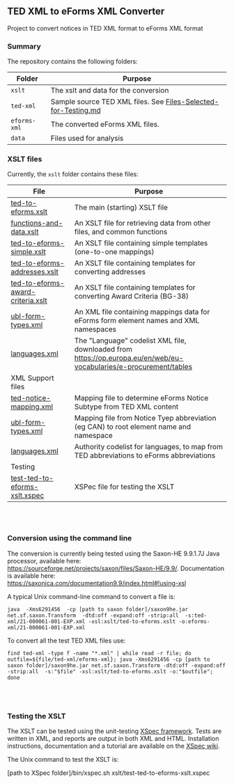 ## TED XML to eForms XML Converter

Project to convert notices in TED XML format to eForms XML format

### Summary
The repository contains the following folders:

| Folder | Purpose |
| --- | --- |
| `xslt` | The xslt and data for the conversion |
| `ted-xml` | Sample source TED XML files. See [Files-Selected-for-Testing.md](ted-xml/Files-Selected-for-Testing.md) |
| `eforms-xml` | The converted eForms XML files. |
| `data` | Files used for analysis |

### XSLT files
Currently, the `xslt` folder contains these files:

| File | Purpose |
| --- | --- |
|  [ted-to-eforms.xslt](xslt/ted-to-eforms.xslt) | The main (starting) XSLT file |
|  [functions-and-data.xslt](xslt/functions-and-data.xslt) | An XSLT file for retrieving data from other files, and common functions |
|  [ted-to-eforms-simple.xslt](xslt/ted-to-eforms-simple.xslt) | An XSLT file containing simple templates (one-to-one mappings) |
|  [ted-to-eforms-addresses.xslt](xslt/ted-to-eforms-addresses.xslt) | An XSLT file containing templates for converting addresses |
|  [ted-to-eforms-award-criteria.xslt](xslt/ted-to-eforms-award-criteria.xslt) | An XSLT file containing templates for converting Award Criteria (BG-38) |
|  [ubl-form-types.xml](xslt/ubl-form-types.xml) | An XML file containing mappings data for eForms form element names and XML namespaces |
|  [languages.xml](xslt/languages.xml) | The "Language" codelist XML file, downloaded from https://op.europa.eu/en/web/eu-vocabularies/e-procurement/tables |
| XML Support files |
| [ted-notice-mapping.xml](xslt/ted-notice-mapping.xml) | Mapping file to determine eForms Notice Subtype from TED XML content |
| [ubl-form-types.xml](xslt/ubl-form-types.xml) | Mapping file from Notice Tyep abbreviation (eg CAN) to root element name and namespace |
| [languages.xml](xslt/languages.xml) | Authority codelist for languages, to map from TED abbreviations to eForms abbreviations |
| Testing |
| [test-ted-to-eforms-xslt.xspec](xslt/test-ted-to-eforms-xslt.xspec) | XSPec file for testing the XSLT |


<br>
<br>

### Conversion using the command line

The conversion is currently being tested using the Saxon-HE 9.9.1.7J Java processor, available here: https://sourceforge.net/projects/saxon/files/Saxon-HE/9.9/. Documentation is available here: https://saxonica.com/documentation9.9/index.html#!using-xsl

A typical Unix command-line command to convert a file is:

`java  -Xms6291456  -cp [path to saxon folder]/saxon9he.jar net.sf.saxon.Transform  -dtd:off -expand:off -strip:all  -s:ted-xml/21-000061-001-EXP.xml -xsl:xslt/ted-to-eforms.xslt -o:eforms-xml/21-000061-001-EXP.xml`

To convert all the test TED XML files use:

`find ted-xml -type f -name "*.xml" | while read -r file; do outfile=${file/ted-xml/eforms-xml}; java -Xms6291456 -cp [path to saxon folder]/saxon9he.jar net.sf.saxon.Transform -dtd:off -expand:off -strip:all  -s:"$file" -xsl:xslt/ted-to-eforms.xslt -o:"$outfile"; done `

<br>
<br>

### Testing the XSLT

The XSLT can be tested using the unit-testing [XSpec framework](https://github.com/xspec/xspec). Tests are written in XML, and reports are output in both XML and HTML. Installation instructions, documentation and a tutorial are available on the [XSpec wiki](https://github.com/xspec/xspec/wiki/Getting-Started).

The Unix command to test the XSLT is:

[path to XSpec folder]/bin/xspec.sh xslt/test-ted-to-eforms-xslt.xspec





